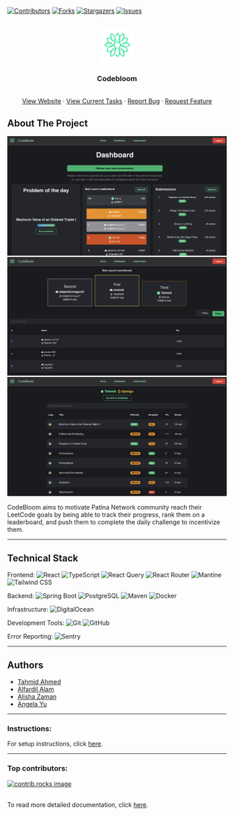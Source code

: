 <!-- Improved compatibility of back to top link: See: https://github.com/othneildrew/Best-README-Template/pull/73 -->

<a id="readme-top"></a>

<!--
*** Thanks for checking out the Best-README-Template. If you have a suggestion
*** that would make this better, please fork the repo and create a pull request
*** or simply open an issue with the tag "enhancement".
*** Don't forget to give the project a star!
*** Thanks again! Now go create something AMAZING! :D
-->

<!-- PROJECT SHIELDS -->
<!--
*** I'm using markdown "reference style" links for readability.
*** Reference links are enclosed in brackets [ ] instead of parentheses ( ).
*** See the bottom of this document for the declaration of the reference variables
*** for contributors-url, forks-url, etc. This is an optional, concise syntax you may use.
*** https://www.markdownguide.org/basic-syntax/#reference-style-links
-->

[![Contributors][contributors-shield]][contributors-url]
[![Forks][forks-shield]][forks-url]
[![Stargazers][stars-shield]][stars-url]
[![Issues][issues-shield]][issues-url]

<!-- PROJECT LOGO -->
<br />
<div align="center">
  <a href="https://github.com/tahminator/codebloom">
    <img src="js/public/logo.png" alt="Logo" width="80" height="80">
  </a>

<h3 align="center">Codebloom</h3>

  <p align="center">
    <br />
    <a href="https://codebloom.patinanetwork.org">View Website</a>
    &middot;
    <a href="https://codebloom.notion.site/">View Current Tasks</a>
    &middot;
    <a href="https://github.com/tahminator/codebloom/issues/new?labels=bug&template=bug-report---.md">Report Bug</a>
    &middot;
    <a href="https://github.com/tahminator/codebloom/issues/new?labels=enhancement&template=feature-request---.md">Request Feature</a>
  </p>
</div>

<!-- ABOUT THE PROJECT -->

## About The Project

<img src="js/public/screenshot1.png">

<img src="js/public/screenshot2.png">

<img src="js/public/screenshot3.png">

CodeBloom aims to motivate Patina Network community reach their LeetCode goals by being able to track their progress, rank them on a leaderboard, and push them to complete the daily challenge to incentivize them.

---

## Technical Stack

Frontend:
![React](https://img.shields.io/badge/React-61DAFB?style=for-the-badge&logo=react&logoColor=black)
![TypeScript](https://img.shields.io/badge/TypeScript-3178C6?style=for-the-badge&logo=typescript&logoColor=white)
![React Query](https://img.shields.io/badge/React_Query-FF4154?style=for-the-badge&logo=reactquery&logoColor=white)
![React Router](https://img.shields.io/badge/React_Router-CA4245?style=for-the-badge&logo=reactrouter&logoColor=white)
![Mantine](https://img.shields.io/badge/Mantine-339AF0?style=for-the-badge&logo=mantine&logoColor=white)
![Tailwind CSS](https://img.shields.io/badge/Tailwind_CSS-38B2AC?style=for-the-badge&logo=tailwind-css&logoColor=white)

Backend:
![Spring Boot](https://img.shields.io/badge/Spring_Boot-6DB33F?style=for-the-badge&logo=springboot&logoColor=white)
![PostgreSQL](https://img.shields.io/badge/PostgreSQL-316192?style=for-the-badge&logo=postgresql&logoColor=white)
![Maven](https://img.shields.io/badge/Maven-C71A36?style=for-the-badge&logo=apache-maven&logoColor=white)
![Docker](https://img.shields.io/badge/Docker-2496ED?style=for-the-badge&logo=docker&logoColor=white)

Infrastructure:
![DigitalOcean](https://img.shields.io/badge/DigitalOcean-0080FF?style=for-the-badge&logo=digitalocean&logoColor=white)

Development Tools:
![Git](https://img.shields.io/badge/Git-F05032?style=for-the-badge&logo=git&logoColor=white)
![GitHub](https://img.shields.io/badge/GitHub-181717?style=for-the-badge&logo=github&logoColor=white)

Error Reporting:
![Sentry](https://img.shields.io/badge/Sentry-black?style=for-the-badge&logo=Sentry&logoColor=#362D59)

---

## Authors

-   [Tahmid Ahmed](https://github.com/tahminator)
-   [Alfardil Alam](https://github.com/alfardil)
-   [Alisha Zaman](https://github.com/az2924)
-   [Angela Yu](https://github.com/angelayu0530)

---

<!-- INSTRUCTIONS -->

### Instructions:

For setup instructions, click [here](https://github.com/tahminator/codebloom/blob/main/docs/setup/local.md).

---

### Top contributors:

<a href="https://github.com/tahminator/codebloom/graphs/contributors">
  <img src="https://contrib.rocks/image?repo=tahminator/codebloom" alt="contrib.rocks image" />
</a>

<br />
<br />

To read more detailed documentation, click [here](https://github.com/tahminator/codebloom/tree/main/docs).

<!-- MARKDOWN LINKS & IMAGES -->
<!-- https://www.markdownguide.org/basic-syntax/#reference-style-links -->

[contributors-shield]: https://img.shields.io/github/contributors/tahminator/codebloom.svg?style=for-the-badge
[contributors-url]: https://github.com/tahminator/codebloom/graphs/contributors
[forks-shield]: https://img.shields.io/github/forks/tahminator/codebloom.svg?style=for-the-badge
[forks-url]: https://github.com/tahminator/codebloom/network/members
[stars-shield]: https://img.shields.io/github/stars/tahminator/codebloom.svg?style=for-the-badge
[stars-url]: https://github.com/tahminator/codebloom/stargazers
[issues-shield]: https://img.shields.io/github/issues/tahminator/codebloom.svg?style=for-the-badge
[issues-url]: https://github.com/tahminator/codebloom/issues
[license-shield]: https://img.shields.io/github/license/tahminator/codebloom.svg?style=for-the-badge
[license-url]: https://github.com/tahminator/codebloom/blob/master/LICENSE.txt
[linkedin-shield]: https://img.shields.io/badge/-LinkedIn-black.svg?style=for-the-badge&logo=linkedin&colorB=555
[linkedin-url]: https://linkedin.com/in/linkedin_username
[product-screenshot1]: js/public/screenshot1.png
[product-screenshot2]: js/public/screenshot2.png
[product-screenshot3]: js/public/screenshot3.png
[Next.js]: https://img.shields.io/badge/next.js-000000?style=for-the-badge&logo=nextdotjs&logoColor=white
[Next-url]: https://nextjs.org/
[React.js]: https://img.shields.io/badge/React-20232A?style=for-the-badge&logo=react&logoColor=61DAFB
[React-url]: https://reactjs.org/
[Vue.js]: https://img.shields.io/badge/Vue.js-35495E?style=for-the-badge&logo=vuedotjs&logoColor=4FC08D
[Vue-url]: https://vuejs.org/
[Angular.io]: https://img.shields.io/badge/Angular-DD0031?style=for-the-badge&logo=angular&logoColor=white
[Angular-url]: https://angular.io/
[Svelte.dev]: https://img.shields.io/badge/Svelte-4A4A55?style=for-the-badge&logo=svelte&logoColor=FF3E00
[Svelte-url]: https://svelte.dev/
[Laravel.com]: https://img.shields.io/badge/Laravel-FF2D20?style=for-the-badge&logo=laravel&logoColor=white
[Laravel-url]: https://laravel.com
[Bootstrap.com]: https://img.shields.io/badge/Bootstrap-563D7C?style=for-the-badge&logo=bootstrap&logoColor=white
[Bootstrap-url]: https://getbootstrap.com
[JQuery.com]: https://img.shields.io/badge/jQuery-0769AD?style=for-the-badge&logo=jquery&logoColor=white
[JQuery-url]: https://jquery.com
